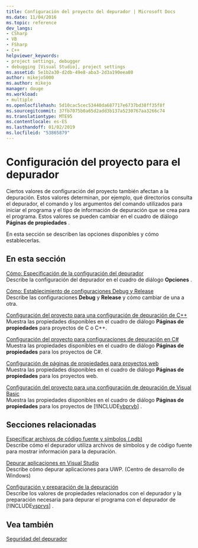 ```yaml
---
title: Configuración del proyecto del depurador | Microsoft Docs
ms.date: 11/04/2016
ms.topic: reference
dev_langs:
- CSharp
- VB
- FSharp
- C++
helpviewer_keywords:
- project settings, debugger
- debugging [Visual Studio], project settings
ms.assetid: 5e1b2a30-d2db-49e8-aba3-2d3a190eea80
author: mikejo5000
ms.author: mikejo
manager: douge
ms.workload:
- multiple
ms.openlocfilehash: 5d10cac5cec53440da687717e6737bd38ff35f8f
ms.sourcegitcommit: 37fb7075b0a65d2add3b137a5230767aa3266c74
ms.translationtype: MTE95
ms.contentlocale: es-ES
ms.lasthandoff: 01/02/2019
ms.locfileid: "53865879"
---
```

# <a name="debugger-project-settings"></a>Configuración del proyecto para el depurador
Ciertos valores de configuración del proyecto también afectan a la depuración. Estos valores determinan, por ejemplo, qué directorios consulta el depurador, el comando y los argumentos del comando utilizados para iniciar el programa y el tipo de información de depuración que se crea para el programa. Estos valores se pueden cambiar en el cuadro de diálogo **Páginas de propiedades** .  
  
 En esta sección se describen las opciones disponibles y cómo establecerlas.  
  
## <a name="in-this-section"></a>En esta sección  
 [Cómo: Especificación de la configuración del depurador](../debugger/how-to-specify-debugger-settings.md)  
 Describe la configuración del depurador en el cuadro de diálogo **Opciones** .  
  
 [Cómo: Establecimiento de configuraciones Debug y Release](../debugger/how-to-set-debug-and-release-configurations.md)  
 Describe las configuraciones **Debug** y **Release** y cómo cambiar de una a otra.  
  
 [Configuración del proyecto para una configuración de depuración de C++](../debugger/project-settings-for-a-cpp-debug-configuration.md)  
 Muestra las propiedades disponibles en el cuadro de diálogo **Páginas de propiedades** para proyectos de C o C++.  
  
 [Configuración del proyecto para configuraciones de depuración en C#](../debugger/project-settings-for-csharp-debug-configurations.md)  
 Muestra las propiedades disponibles en el cuadro de diálogo **Páginas de propiedades** para los proyectos de C#.  
  
 [Configuración de páginas de propiedades para proyectos web](../debugger/property-pages-settings-for-web-projects.md)  
 Muestra las propiedades disponibles en el cuadro de diálogo **Páginas de propiedades** para los proyectos web.  
  
 [Configuración del proyecto para una configuración de depuración de Visual Basic](../debugger/project-settings-for-a-visual-basic-debug-configuration.md)  
 Muestra las propiedades disponibles en el cuadro de diálogo **Páginas de propiedades** para los proyectos de [!INCLUDE[vbprvb](../code-quality/includes/vbprvb_md.md)] .  
  
## <a name="related-sections"></a>Secciones relacionadas  
 [Especificar archivos de código fuente y símbolos (.pdb)](../debugger/specify-symbol-dot-pdb-and-source-files-in-the-visual-studio-debugger.md)  
 Describe cómo el depurador utiliza archivos de símbolos y de código fuente para mostrar información para la depuración.  
  
 [Depurar aplicaciones en Visual Studio](/visualstudio/debugger/debugging-windows-store-and-windows-universal-apps)  
 Describe cómo depurar aplicaciones para UWP. (Centro de desarrollo de Windows)  
  
 [Configuración y preparación de la depuración](../debugger/debugger-settings-and-preparation.md)  
 Describe los valores de propiedades relacionados con el depurador y la preparación necesaria para depurar el programa con el depurador de [!INCLUDE[vsprvs](../code-quality/includes/vsprvs_md.md)] .  
  
## <a name="see-also"></a>Vea también  
 [Seguridad del depurador](../debugger/debugger-security.md)